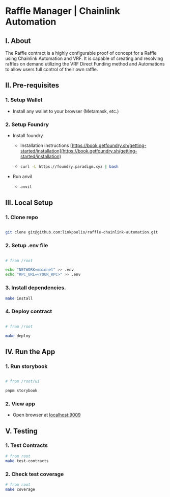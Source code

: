 # Raffle Manager | Chainlink Automation

## I. About

The Raffle contract is a highly configurable proof of concept for a Raffle using Chainlink Automation and VRF. It is capable of creating and resolving raffles on demand utilizing the VRF Direct Funding method and Automations to allow users full control of their own raffle.

## II. Pre-requisites

### 1. Setup Wallet

- Install any wallet to your browser (Metamask, etc.)

### 2. Setup Foundry

- Install foundry

  - Installation instructions [https://book.getfoundry.sh/getting-started/installation](https://book.getfoundry.sh/getting-started/installation)

  - ```bash
    curl -L https://foundry.paradigm.xyz | bash
    ```

- Run anvil

  - ```bash
    anvil
    ```

## III. Local Setup

### 1. Clone repo

```bash

git clone git@github.com:linkpoolio/raffle-chainlink-automation.git

```

### 2. Setup .env file

```bash

# from /root

echo "NETWORK=mainnet" >> .env
echo "RPC_URL=<YOUR_RPC>" >> .env

```

### 3. Install dependencies.

```bash
make install

```

### 4. Deploy contract

```bash

# from /root

make deploy

```

## IV. Run the App

### 1. Run storybook

```bash

# from /root/ui

pnpm storybook

```

### 2. View app

- Open browser at [localhost:9009](localhost:9009)

## V. Testing

### 1. Test Contracts

```bash
# from root
make test-contracts
```

### 2. Check test coverage

```bash
# from root
make coverage
```
